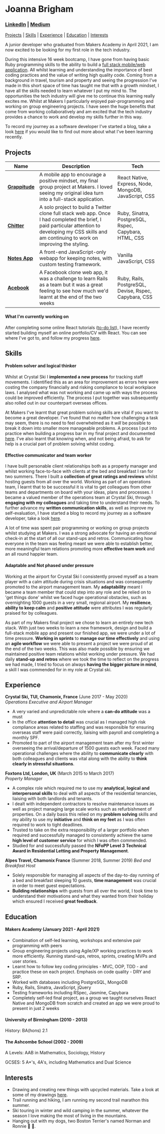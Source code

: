 # Joanna Brigham
### [LinkedIn](www.linkedin.com/in/joanna-brigham) | [Medium](https://joannabrigham.medium.com/)

[Projects](#projects) | [Skills](#skills) | [Experience](#experience) | [Education](#education) | [Interests](#interests)

A junior developer who graduated from Makers Academy in April 2021, I am now excited to be looking for my first role in the tech industry.

During this intensive 16 week bootcamp, I have gone from having basic Ruby programming skills to the ability to build a [full stack mobile/web application](https://github.com/JLBrigham/Grappitude). All whilst learning and understanding the importance of best coding practices and the value of writing high quality code. Coming from a background in travel, tourism and property and seeing the progression I've made in this short space of time has taught me that with a growth mindset, I have all the skills needed to learn whatever I put my mind to. The opportunities the tech industry will give me to continue this learning really excites me. Whilst at Makers I particularly enjoyed pair-programming and working on group engineering projects. I have seen the huge benefits that come from working collaboratively and am excited that the tech industry provides a chance to work and develop my skills further in this way.

To record my journey as a software developer I've started a blog, take a look [here](https://joannabrigham.medium.com/) if you would like to find out more about what I've been learning recently.

## Projects

| Name            | Description  | Tech   |
| --------------- | -------------| -------|
| **[Grappitude](https://github.com/JLBrigham/Grappitude)** | A mobile app to encourage a positive mindset, my final group project at Makers. I loved seeing my original idea turn into a full-stack application. | React Native, Express, Node, MongoDB, JavaScript, CSS |
| **[Chitter](https://github.com/JLBrigham/chitter-challenge)** | A solo project to build a Twitter clone full stack web app.  Once I had completed the brief, I paid particular attention to developing my CSS skills and am continuing to work on improving the styling.| Ruby, Sinatra, PostgreSQL, Rspec, Capybara, HTML, CSS |
| **[Notes App](https://github.com/JLBrigham/notes)** | A front-end JavaScript-only webapp for keeping notes, with custom testing framework. | Vanilla JavaScript, CSS |
| **[Acebook](https://github.com/JLBrigham/acebook-loungin-lizards)** | A Facebook clone web app, it was a challenge to learn Rails as a team but it was a great feeling to see how much we'd learnt at the end of the two weeks | Ruby, Rails, PostgreSQL, Devise, Rspec, Capybara, CSS |


#### What I'm currently working on

After completing some online React tutorials ([to-do list](https://github.com/JLBrigham/keeper-app)), I have recently started building myself an online portfolio/CV with React. You can see where I've got to, and follow my progress [here](https://github.com/JLBrigham/joannabrigham).

## Skills

#### Problem solver and logical thinker

Whilst at Crystal Ski I **implemented a new process** for tracking staff movements. I identified this as an area for improvement as errors here were costing the company financially and risking compliance to local workplace laws. I analysed what was not working and came up with ways the process could be improved efficiently. The process I put together was subsequently also rolled out in our counterpart overseas offices.

At Makers I've learnt that great problem solving skills are vital if you want to become a great developer. I've found that no matter how challenging a task may seem, there is no need to feel overwhelmed as it *will* be possible to break it down into smaller more manageable problems. A process I put into practice when building a progress bar in my final project and documented [here](https://joannabrigham.medium.com/making-a-dynamic-progress-bar-in-my-first-react-native-app-25e3de9f2f3). I've also learnt that knowing when, and not being afraid, to ask for help is a crucial part of problem solving whilst coding.


#### Effective communicator and team worker

I have built personable client relationships both as a property manager and whilst working face-to-face with clients at the bed and breakfast I ran for two summers. There I built a **collection of great ratings and reviews** whilst hosting guests from all over the world. Working as part of an operations team, I learnt that to be successful it is vital to get colleagues from other teams and departments on board with your ideas, plans and processes. I became a valued member of the operations team at Crystal Ski, through **engaging with my colleagues** and taking time to understand their needs. To further advance my **written communication skills**, as well as improve my self-evaluation, I have started a blog to record my journey as a software developer, take a look [here](https://joannabrigham.medium.com/).

A lot of time was spent pair programming or working on group projects whilst studying at Makers. I was a strong advocate for having an emotional check-in at the start of all our stand-ups and retros. Communicating how everyone in the team was feeling meant we were able to establish better, more meaningful team relations promoting more **effective team work** and an all round happier team.


#### Adaptable and Not phased under pressure

Working at the airport for Crystal Ski I consistently proved myself as a team player with a calm attitude during crisis situations and was consequently promoted to the airport management team. My **adaptability** meant I became a team member that could step into any role and be relied on to 'get things done' whilst we faced huge operational obstacles, such as overnighting 1000 guests in a very small, regional airport. My **resilience**, **ability to keep calm** and **positive attitude** were attributes I was regularly praised for by colleagues.

As part of my Makers final project we chose to learn an entirely new tech stack. With just two weeks to learn a new framework, design and build a full-stack mobile app and present our finished app, we were under a lot of time pressure. **Working in sprints** to **manage our time effectively** and using an **agile workflow** we were able to present a project we were proud of at the end of the two weeks. This was also made possible by ensuring we maintained positive team relations whilst working under pressure. We had daily **stand-up and retros** where we took the time to reflect on the progress we had made, I tried to focus on always **having the bigger picture in mind**, a skill I was commended for in my role at Crystal ski.




## Experience

**Crystal Ski, TUI, Chamonix, France** (June 2017 - May 2020)  
_Operations Executive and Airport Manager_

- A very varied and unpredictable role where a **can-do attitude** was a must
- In the office **attention to detail** was crucial as I managed high risk compliance areas related to staffing and was responsible for ensuring overseas staff were paid correctly, liaising with payroll and completing a monthly SPF.
- Promoted to part of the airport management team after my first winter overseeing the arrival/departure of 1500 guests each week. Faced many operational challenges where the ability to **communicate clearly** with both colleagues and clients was vital along with the ability to **think clearly in stressful situations**.

**Foxtons Ltd, London, UK** (March 2015 to March 2017)  
_Property Manager_

- A complex role which required me to use my **analytical, logical and interpersonal skills** to deal with all aspects of the residential tenancies, liaising with both landlords and tenants.
- I dealt with independent contractors to resolve maintenance issues as well as project managing large scale works such as refurbishment of properties. On a daily   basis this relied on my **problem solving** skills and my ability to use my **initiative** and **think on my feet** as I was often required to work to tight           deadlines.
- Trusted to take on the extra responsibility of a larger portfolio when required and successfully managed to consistently achieve the same **high level of           customer service** for which I was often commended. 
- Studied for and successfully passed the **NFoPP Level 3 Technical Award in Residential Letting and Property Management**. 

**Alpes Travel, Chamonix France** (Summer 2018, Summer 2019)
_Bed and Breakfast Host_

- Solely responsible for managing all aspects of the day-to-day running of a bed and breakfast sleeping 10 guests, **time management** was crucial in order to meet guest expectations.
- **Building relationships** with guests from all over the world, I took time to understand their motivations and what they wanted from their holiday which ensured I received **great feedback**.

## Education

#### Makers Academy (January 2021 - April 2021)

- Combination of self-led learning, workshops and extensive pair programming with peers
- Group engineering projects using Agile/XP working practices to work more efficiently. Running stand-ups, retros, sprints, creating MVPs and user stories.
- Learnt how to follow key coding principles - MVC, OOP, TDD - and practice these on each project. Emphasis on code quality - DRY and SRP.
- Worked with databases including PostgreSQL, MongoDB
- Ruby, Rails, Sinatra, JavaScript, jQuery 
- Testing frameworks including RSpec, Jasmine, Capybara
- Completely self-led final project, as a group we taught ourselves React Native and MongoDB from scratch and created an app we were proud to present in just 2 weeks


#### University of Birmingham (2010 - 2013)

History: BA(hons) 2.1

#### The Ashcombe School (2002 - 2009)

A Levels: AAB in Mathematics, Sociology, History

GCSES: 5 A*'s, 4A's, including Mathematics and Dual Science


## Interests

- Drawing and creating new things with upcycled materials. Take a look at some of my drawings [here](https://www.instagram.com/greponsketch/).
- Trail running and hiking, I am running my second trail marathon this summer.
- Ski touring in winter and wild camping in the summer, whatever the season I love making the most of living in the mountains.
- Hanging out with my dogs, two Boston Terrier's named Norman and Ronnie 🐶 🐶.
